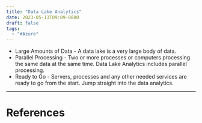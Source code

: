 ```yaml
---
title: "Data Lake Analytics"
date: 2023-05-13T09:09-0800
draft: false
tags: 
  - "#Azure"
---
```

- Large Amounts of Data - A data lake is a very large body of data.
- Parallel Processing - Two or more processes or computers processing the same data at the same time. Data Lake Analytics includes parallel processing.
- Ready to Go - Servers, processes and any other needed services are ready to go from the start. Jump straight into the data analytics.

---
# References
